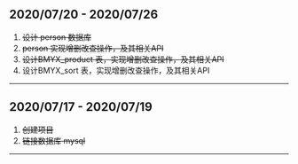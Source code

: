 ## 2020/07/20 - 2020/07/26
1. ~~设计 person 数据库~~
2. ~~person 实现增删改查操作，及其相关API~~
3. ~~设计BMYX_product 表，实现增删改查操作，及其相关API~~
4. 设计BMYX_sort 表，实现增删改查操作，及其相关API

****

## 2020/07/17 - 2020/07/19

1. ~~创建项目~~
2. ~~链接数据库 mysql~~

****